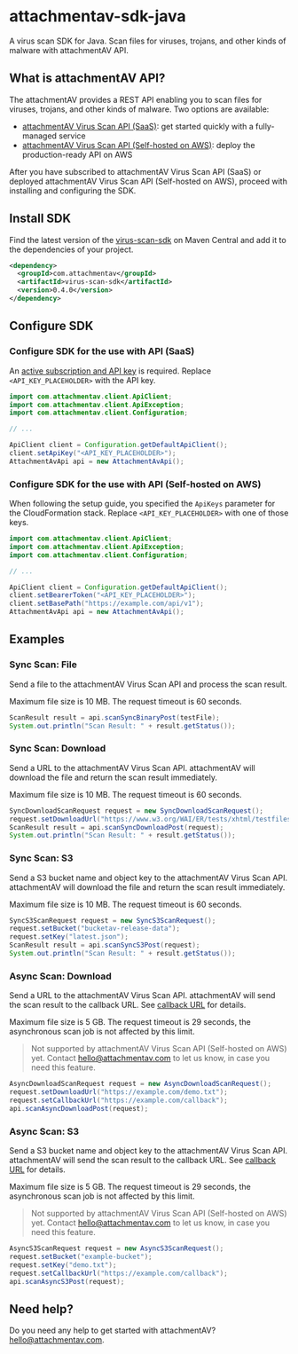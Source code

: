 # attachmentav-sdk-java
A virus scan SDK for Java. Scan files for viruses, trojans, and other kinds of malware with attachmentAV API.

## What is attachmentAV API?
The attachmentAV provides a REST API enabling you to scan files for viruses, trojans, and other kinds of malware. Two options are available:

* [attachmentAV Virus Scan API (SaaS)](https://attachmentav.com/help/virus-malware-scan-api/setup-guide/): get started quickly with a fully-managed service
* [attachmentAV Virus Scan API (Self-hosted on AWS)](https://attachmentav.com/help/virus-malware-scan-api-aws/setup-guide/): deploy the production-ready API on AWS

After you have subscribed to attachmentAV Virus Scan API (SaaS) or deployed attachmentAV Virus Scan API (Self-hosted on AWS), proceed with installing and configuring the SDK. 

## Install SDK

Find the latest version of the [virus-scan-sdk](https://central.sonatype.com/artifact/com.attachmentav/virus-scan-sdk) on Maven Central and add it to the dependencies of your project.

```xml
<dependency>
  <groupId>com.attachmentav</groupId>
  <artifactId>virus-scan-sdk</artifactId>
  <version>0.4.0</version>
</dependency>
```

## Configure SDK

### Configure SDK for the use with API (SaaS)

An [active subscription and API key](https://attachmentav.com/help/virus-malware-scan-api/setup-guide/#api-key) is required. Replace `<API_KEY_PLACEHOLDER>` with the API key.

```java
import com.attachmentav.client.ApiClient;
import com.attachmentav.client.ApiException;
import com.attachmentav.client.Configuration;

// ...

ApiClient client = Configuration.getDefaultApiClient();
client.setApiKey("<API_KEY_PLACEHOLDER>");
AttachmentAvApi api = new AttachmentAvApi();
```

### Configure SDK for the use with API (Self-hosted on AWS)

When following the setup guide, you specified the `ApiKeys` parameter for the CloudFormation stack. Replace `<API_KEY_PLACEHOLDER>` with one of those keys. 

```java
import com.attachmentav.client.ApiClient;
import com.attachmentav.client.ApiException;
import com.attachmentav.client.Configuration;

// ...

ApiClient client = Configuration.getDefaultApiClient();
client.setBearerToken("<API_KEY_PLACEHOLDER>");
client.setBasePath("https://example.com/api/v1");
AttachmentAvApi api = new AttachmentAvApi();
```

## Examples

### Sync Scan: File

Send a file to the attachmentAV Virus Scan API and process the scan result.

Maximum file size is 10 MB. The request timeout is 60 seconds.


```java
ScanResult result = api.scanSyncBinaryPost(testFile);
System.out.println("Scan Result: " + result.getStatus());
```

### Sync Scan: Download

Send a URL to the attachmentAV Virus Scan API. attachmentAV will download the file and return the scan result immediately.

Maximum file size is 10 MB. The request timeout is 60 seconds.


```java
SyncDownloadScanRequest request = new SyncDownloadScanRequest();
request.setDownloadUrl("https://www.w3.org/WAI/ER/tests/xhtml/testfiles/resources/pdf/dummy.pdf");    
ScanResult result = api.scanSyncDownloadPost(request);
System.out.println("Scan Result: " + result.getStatus());
```

### Sync Scan: S3

Send a S3 bucket name and object key to the attachmentAV Virus Scan API. attachmentAV will download the file and return the scan result immediately.

Maximum file size is 10 MB. The request timeout is 60 seconds.

```java
SyncS3ScanRequest request = new SyncS3ScanRequest();
request.setBucket("bucketav-release-data");
request.setKey("latest.json");
ScanResult result = api.scanSyncS3Post(request);
System.out.println("Scan Result: " + result.getStatus());
```

### Async Scan: Download

Send a URL to the attachmentAV Virus Scan API. attachmentAV will send the scan result to the callback URL. See [callback URL](https://attachmentav.com/help/virus-malware-scan-api/setup-guide/#callback-url) for details.

Maximum file size is 5 GB. The request timeout is 29 seconds, the asynchronous scan job is not affected by this limit.

> Not supported by attachmentAV Virus Scan API (Self-hosted on AWS) yet. Contact [hello@attachmentav.com](hello@attachmentav.com) to let us know, in case you need this feature. 

```java
AsyncDownloadScanRequest request = new AsyncDownloadScanRequest();
request.setDownloadUrl("https://example.com/demo.txt");
request.setCallbackUrl("https://example.com/callback");
api.scanAsyncDownloadPost(request);
```

### Async Scan: S3

Send a S3 bucket name and object key to the attachmentAV Virus Scan API.  attachmentAV will send the scan result to the callback URL. See [callback URL](https://attachmentav.com/help/virus-malware-scan-api/setup-guide/#callback-url) for details.

Maximum file size is 5 GB. The request timeout is 29 seconds, the asynchronous scan job is not affected by this limit.

> Not supported by attachmentAV Virus Scan API (Self-hosted on AWS) yet. Contact [hello@attachmentav.com](hello@attachmentav.com) to let us know, in case you need this feature.

```java
AsyncS3ScanRequest request = new AsyncS3ScanRequest();
request.setBucket("example-bucket");
request.setKey("demo.txt");
request.setCallbackUrl("https://example.com/callback");
api.scanAsyncS3Post(request);
```

## Need help?

Do you need any help to get started with attachmentAV? [hello@attachmentav.com](mailto:hello@attachmentav.com).